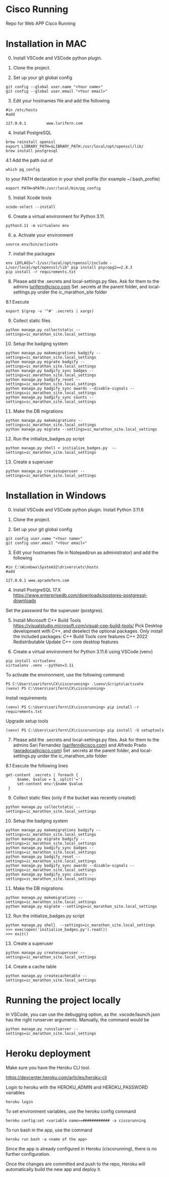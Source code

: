# Cisco Running

Repo for Web APP Cisco Running

# Installation in MAC

0. Install VSCode and VSCode python plugin.

1. Clone the project.

2. Set up your git global config

``` 
git config --global user.name "<Your name>"     
git config --global user.email "<Your email>"
``` 

3. Edit your hostnames file and add the following

``` 
#in /etc/hosts
#add

127.0.0.1         www.lurifern.com
``` 

4. Install PostgreSQL 

``` 
brew reinstall openssl
export LIBRARY_PATH=$LIBRARY_PATH:/usr/local/opt/openssl/lib/
brew install postgresql
``` 

4.1 Add the path out of 

``` 
which pg_config
``` 
to your PATH declaration in your shell profile (for example ~/.bash_profile)

``` 
export PATH=$PATH:/usr/local/bin/pg_config
``` 
5. Install Xcode tools

``` 
xcode-select --install
``` 

6. Create a virtual environment for Python 3.11.

``` 
python3.11 -m virtualenv env
``` 

6. a. Activate your environment

``` 
source env/bin/activate
```

7. install the packages

``` 
env LDFLAGS="-I/usr/local/opt/openssl/include -L/usr/local/opt/openssl/lib" pip install psycopg2==2.8.3
pip install -r requirements.txt 
``` 

8. Please add the .secrets and local-settings.py files. Ask for them to the admins lurifern@cisco.com
Set .secrets at the parent folder, and local-settings.py under the ic_marathon_site folder

8.1 Execute

``` 
export $(grep -v '^#' .secrets | xargs)
``` 

9. Collect static files

``` 
python manage.py collectstatic --settings=ic_marathon_site.local_settings
``` 

10. Setup the badging system

``` 
python manage.py makemigrations badgify --settings=ic_marathon_site.local_settings
python manage.py migrate badgify --settings=ic_marathon_site.local_settings
python manage.py badgify_sync badges --settings=ic_marathon_site.local_settings
python manage.py badgify_reset --settings=ic_marathon_site.local_settings
python manage.py badgify_sync awards --disable-signals --settings=ic_marathon_site.local_settings
python manage.py badgify_sync counts --settings=ic_marathon_site.local_settings
``` 

11. Make the DB migrations

``` 
python manage.py makemigrations --settings=ic_marathon_site.local_settings
python manage.py migrate --settings=ic_marathon_site.local_settings
```

12. Run the initialize_badges.py script

``` 
python manage.py shell < initialize_badges.py  --settings=ic_marathon_site.local_settings
``` 

13. Create a superuser

``` 
python manage.py createsuperuser --settings=ic_marathon_site.local_settings
```  
# Installation in Windows

0. Install VSCode and VSCode python plugin. Install Python 3.11.6

1. Clone the project.

2. Set up your git global config

``` 
git config user.name "<Your name>"     
git config user.email "<Your email>"
``` 

3. Edit your hostnames file in Notepad(run as administrator) and add the following

``` 
#in C:\Windows\System32\drivers\etc\hosts
#add

127.0.0.1 www.apradofern.com
``` 

4. Install PostgreSQL 17.X https://www.enterprisedb.com/downloads/postgres-postgresql-downloads

Set the password for the superuser (postgres).

5. Install Microsoft C++ Build Tools https://visualstudio.microsoft.com/visual-cpp-build-tools/
Pick Desktop development with C++, and deselect the optional packages. Only install the included packages:
C++ Build Tools core features
C++ 2022 Redistributable Update
C++ core desktop features

6. Create a virtual environment for Python 3.11.6 using VSCode (venv)

``` 
pip install virtualenv
virtualenv .venv --python=3.11
``` 
To activate the environment, use the following command:
``` 
PS C:\Users\sarifern\CX\ciscorunning> .\venv\Scripts\activate
(venv) PS C:\Users\sarifern\CX\ciscorunning> 
``` 
Install requirements
``` 
(venv) PS C:\Users\sarifern\CX\ciscorunning> pip install -r requirements.txt
```

Upgrade setup tools
``` 
(venv) PS C:\Users\sarifern\CX\ciscorunning> pip install -U setuptools
```

7. Please add the .secrets and local-settings.py files. Ask for them to the admins Sari Fernandez (sarifern@cisco.com) and Alfredo Prado (apradoca@cisco.com)
Set .secrets at the parent folder, and local-settings.py under the ic_marathon_site folder

8.1 Execute the following lines

``` 
get-content .secrets | foreach {
     $name, $value = $_.split('=')
     set-content env:\$name $value
 }
``` 

9. Collect static files (only if the bucket was recently created)

``` 
python manage.py collectstatic --settings=ic_marathon_site.local_settings
``` 

10. Setup the badging system

``` 
python manage.py makemigrations badgify --settings=ic_marathon_site.local_settings
python manage.py migrate badgify --settings=ic_marathon_site.local_settings
python manage.py badgify_sync badges --settings=ic_marathon_site.local_settings
python manage.py badgify_reset --settings=ic_marathon_site.local_settings
python manage.py badgify_sync awards --disable-signals --settings=ic_marathon_site.local_settings
python manage.py badgify_sync counts --settings=ic_marathon_site.local_settings
``` 

11. Make the DB migrations

``` 
python manage.py makemigrations --settings=ic_marathon_site.local_settings
python manage.py migrate --settings=ic_marathon_site.local_settings
```

12. Run the initialize_badges.py script

``` 
python manage.py shell  --settings=ic_marathon_site.local_settings
>>> exec(open('initialize_badges.py').read())
>>> exit()
``` 

13. Create a superuser

``` 
python manage.py createsuperuser --settings=ic_marathon_site.local_settings
```  

14. Create a cache table
``` 
python manage.py createcachetable --settings=ic_marathon_site.local_settings
``` 
# Running the project locally

In VSCode, you can use the debugging option, as the .vscode/launch.json has the right runserver arguments.
Manually, the command would be

``` 
python manage.py runsslserver --settings=ic_marathon_site.local_settings
``` 

# Heroku deployment

Make sure you have the Heroku CLI tool.

https://devcenter.heroku.com/articles/heroku-cli

Login to heroku with the HEROKU_ADMIN and HEROKU_PASSWORD variables

``` 
heroku login
``` 

To set environment variables, use the heroku config command

``` 
heroku config:set <variable name>=############ -a ciscorunning
``` 

To run bash in the app, use the command

``` 
heroku run bash -a <name of the app>
``` 

Since the app is already configured in Heroku (ciscorunning), there is no further configuration.

Once the changes are committed and push to the repo, Heroku will automatically build the new app and deploy it.